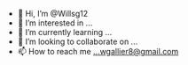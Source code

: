 - 👋 Hi, I’m @Willsg12
- 👀 I’m interested in ...
- 🌱 I’m currently learning ...
- 💞️ I’m looking to collaborate on ...
- 📫 How to reach me ...wgallier8@gmail.com

<!---
Willsg12/Willsg12 is a ✨ special ✨ repository because its `README.md` (this file) appears on your GitHub profile.
You can click the Preview link to take a look at your changes.
--->
